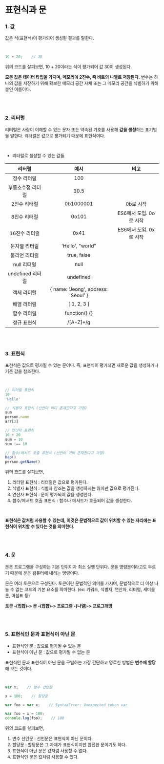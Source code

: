 # 표현식과 문

### 1. 값
값은 식(표현식)이 평가되어 생성된 결과를 말한다.

<br>

```js
10 + 20;    // 30
```
위의 코드를 살펴보면,
10 + 20이라는 식이 평가되어 값 30이 생성된다.

<b>모든 값은 데이터 타입을 가지며, 메모리에 2진수, 즉 비트의 나열로 저장된다.</b> 변수는 하나의 값을 저장하기 위해 확보한 메모리 공간 자체 또는 그 메모리 공간을 식별하기 위해 붙인 이름이다.

<br>
<br>

### 2. 리터럴
리터럴은 사람이 이해할 수 있는 문자 또는 약속된 기호를 사용해 <b>값을 생성</b>하는 표기법을 말한다.
리터럴은 값으로 평가되기 때문에 표현식이다.

<br>

- 리터럴로 생성할 수 있는 값들

| 리터럴 | 예시 | 비고 |
| :---: | :---: | :---: |
| 정수 리터럴 | 100 | |
| 부동소수점 리터럴 | 10.5 | |
| 2진수 리터럴 | 0b1000001 | 0b로 시작 |
| 8진수 리터럴 | 0o101 | ES6에서 도입. 0o로 시작 |
| 16진수 리터럴 | 0x41 | ES6에서 도입. 0x로 시작 |
| 문자열 리터럴 | 'Hello', "world" | |
| 불리언 리터럴 | true, false | |
| null 리터럴 | null | |
| undefined 리터럴| undefined | |
| 객체 리터럴 | { name: 'Jeong', address: 'Seoul' }| |
| 배열 리터럴 | [ 1, 2, 3 ] | |
| 함수 리터럴 | function() {} | |
| 정규 표현식 | /[A-Z]+/g | |

<br>
<br>

### 3. 표현식
표현식은 값으로 평가될 수 있는 문이다. 즉, 표현식이 평가되면 새로운 값을 생성하거나 기존 값을 참조한다. 

<br>

```js
// 리터럴 표현식
10
'Hello'

// 식별자 표현식 (선언이 이미 존재한다고 가정)
sum
person.name
arr[3]

// 연산자 표현식
10 + 20
sum = 10
sum !== 10

// 함수/메서드 호출 표현식 (선언이 이미 존재한다고 가정)
hap()
person.getName()
```
위의 코드를 살펴보면, 
1. 리터럴 표현식 : 리터럴은 값으로 평가된다.
2. 식별자 표현식 : 식별자 참조는 값을 생성하지는 않지만 값으로 평가된다.
3. 연산자 표현식 : 문이 평가되어 값을 생성한다.
4. 함수/메서드 호출 표현식 : 함수나 메서드가 호출되어 값을 생성한다.

<br>

<b>표현식은 값처럼 사용할 수 있는데, 이것은 문법적으로 값이 위치할 수 있는 자리에는 표현식이 위치할 수 있다는 것을 의미한다.</b>

<br>
<br>

### 4. 문
문은 프로그램을 구성하는 기본 단위이자 최소 실행 단위다. 문을 명령문이라고도 부르기 때문에 문은 컴퓨터에 내리는 명령이다.

문은 여러 토큰으로 구성된다. 토큰이란 문법적인 의미를 가지며, 문법적으로 더 이상 나눌 수 없는 코드의 기본 요소를 의미한다. (ex: 키워드, 식별자, 연산자, 리터럴, 세미콜론, 마침표 등)

<b>토큰 -(집합)-> 문 -(집합)-> 프로그램 -(나열)-> 프로그래밍</b>

<br>
<br>

### 5. 표현식인 문과 표현식이 아닌 문
- 표현식인 문 : 값으로 평가될 수 있는 문
- 표현식이 아닌 문 : 값으로 평가될 수 없는 문

표현식인 문과 표현식이 아닌 문을 구별하는 가장 간단하고 명료한 방법은 <b>변수에 할당</b>해 보는 것이다.

<br>

```js
var x;    // 변수 선언문

x = 100;    // 할당문

var foo = var x;    // SyntaxError: Unexpected token var

var foo = x = 100;
console.log(foo);    // 100
```
위의 코드를 살펴보면,
1. 변수 선언문 : 선언문은 표현식이 아닌 문이다.
2. 할당문 : 할당문은 그 자체가 표현식이지만 완전한 문이기도 하다.
3. 표현식이 아닌 문은 값처럼 사용할 수 없다.
4. 표현식인 문은 값처럼 사용할 수 있다.

<br>
<br>
